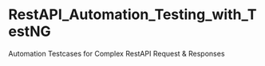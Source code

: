 # RestAPI_Automation_Testing_with_TestNG
Automation Testcases for Complex RestAPI Request &amp; Responses
